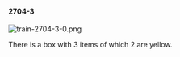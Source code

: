 #### 2704-3
![train-2704-3-0.png](https://github.com/lil-lab/nlvr/raw/master/nlvr/train/images/23/train-2704-3-0.png "train-2704-3-0.png")

There is a box with 3 items of which 2 are yellow.